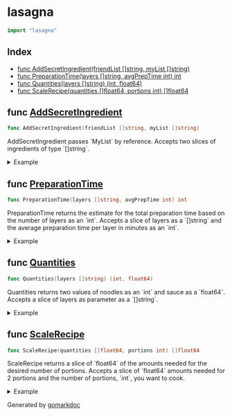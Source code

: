 <!-- Code generated by gomarkdoc. DO NOT EDIT -->

# lasagna

```go
import "lasagna"
```

## Index

- [func AddSecretIngredient(friendList []string, myList []string)](<#func-addsecretingredient>)
- [func PreparationTime(layers []string, avgPrepTime int) int](<#func-preparationtime>)
- [func Quantities(layers []string) (int, float64)](<#func-quantities>)
- [func ScaleRecipe(quantities []float64, portions int) []float64](<#func-scalerecipe>)


## func [AddSecretIngredient](<https://github.com/vpayno/exercism-workspace/blob/main/go/lasagna-master/lasagna_master.go#L32>)

```go
func AddSecretIngredient(friendList []string, myList []string)
```

AddSecretIngredient passes \`MyList\` by reference\. Accepts two slices of ingredients of type \`\[\]string\`\.

<details><summary>Example</summary>
<p>

```go
{
	friendsList := []string{"noodles", "sauce", "mozzarella", "kampot pepper"}
	myList := []string{"noodles", "meat", "sauce", "mozzarella", "?"}

	AddSecretIngredient(friendsList, myList)
	fmt.Printf("%#v\n", myList)

}
```

#### Output

```
[]string{"noodles", "meat", "sauce", "mozzarella", "kampot pepper"}
```

</p>
</details>

## func [PreparationTime](<https://github.com/vpayno/exercism-workspace/blob/main/go/lasagna-master/lasagna_master.go#L5>)

```go
func PreparationTime(layers []string, avgPrepTime int) int
```

PreparationTime returns the estimate for the total preparation time based on the number of layers as an \`int\`\. Accepts a slice of layers as a \`\[\]string\` and the average preparation time per layer in minutes as an \`int\`\.

<details><summary>Example</summary>
<p>

```go
{
	layers := []string{"sauce", "noodles", "sauce", "meat", "mozzarella", "noodles"}

	fmt.Println(PreparationTime(layers, 3))
	fmt.Println(PreparationTime(layers, 0))

}
```

#### Output

```
18
12
```

</p>
</details>

## func [Quantities](<https://github.com/vpayno/exercism-workspace/blob/main/go/lasagna-master/lasagna_master.go#L15>)

```go
func Quantities(layers []string) (int, float64)
```

Quantities returns two values of noodles as an \`int\` and sauce as a \`float64\`\. Accepts a slice of layers as parameter as a \`\[\]string\`\.

<details><summary>Example</summary>
<p>

```go
{
	layers := []string{"sauce", "noodles", "sauce", "meat", "mozzarella", "noodles"}

	noodles, sauce := Quantities(layers)
	fmt.Printf("%d, %.1f\n", noodles, sauce)

}
```

#### Output

```
100, 0.4
```

</p>
</details>

## func [ScaleRecipe](<https://github.com/vpayno/exercism-workspace/blob/main/go/lasagna-master/lasagna_master.go#L42>)

```go
func ScaleRecipe(quantities []float64, portions int) []float64
```

ScaleRecipe returns a slice of \`float64\` of the amounts needed for the desired number of portions\. Accepts a slice of \`float64\` amounts needed for 2 portions and the number of portions\, \`int\`\, you want to cook\.

<details><summary>Example</summary>
<p>

```go
{
	quantities := []float64{1.2, 3.6, 10.5}

	fmt.Println(ScaleRecipe(quantities, 0))
	fmt.Println(ScaleRecipe(quantities, 1))
	fmt.Println(ScaleRecipe(quantities, 2))
	fmt.Println(ScaleRecipe(quantities, 3))
	fmt.Println(ScaleRecipe(quantities, 4))

}
```

#### Output

```
[0 0 0]
[0.6 1.8 5.25]
[1.2 3.6 10.5]
[1.7999999999999998 5.4 15.75]
[2.4 7.2 21]
```

</p>
</details>



Generated by [gomarkdoc](<https://github.com/princjef/gomarkdoc>)
